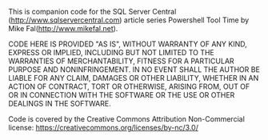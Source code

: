 This is companion code for the SQL Server Central (http://www.sqlservercentral.com) 
article series Powershell Tool Time by Mike Fal(http://www.mikefal.net). 

CODE HERE IS PROVIDED "AS IS", WITHOUT WARRANTY OF ANY KIND,
EXPRESS OR IMPLIED, INCLUDING BUT NOT LIMITED TO THE WARRANTIES OF
MERCHANTABILITY, FITNESS FOR A PARTICULAR PURPOSE AND NONINFRINGEMENT.
IN NO EVENT SHALL THE AUTHOR BE LIABLE FOR ANY CLAIM, DAMAGES OR
OTHER LIABILITY, WHETHER IN AN ACTION OF CONTRACT, TORT OR OTHERWISE,
ARISING FROM, OUT OF OR IN CONNECTION WITH THE SOFTWARE OR THE USE OR
OTHER DEALINGS IN THE SOFTWARE.

Code is covered by the Creative Commons Attribution Non-Commercial license: https://creativecommons.org/licenses/by-nc/3.0/
